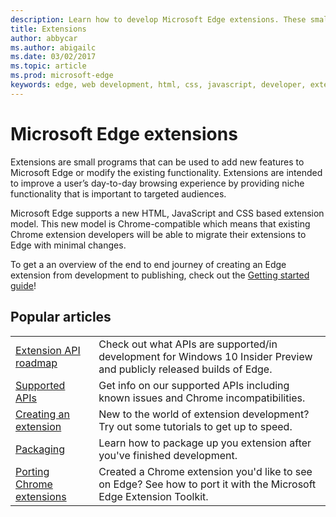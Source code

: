 ```yaml
---
description: Learn how to develop Microsoft Edge extensions. These small programs can be used to add new features to Microsoft Edge or modify existing functionality.
title: Extensions
author: abbycar
ms.author: abigailc
ms.date: 03/02/2017
ms.topic: article
ms.prod: microsoft-edge
keywords: edge, web development, html, css, javascript, developer, extensions
---
```


#  Microsoft Edge extensions

Extensions are small programs that can be used to add new features to Microsoft Edge or modify the existing functionality. Extensions are intended to improve a user’s day-to-day browsing experience by providing niche functionality that is important to targeted audiences.

Microsoft Edge supports a new HTML, JavaScript and CSS based extension model. This new model is Chrome-compatible which means that existing Chrome extension developers will be able to migrate their extensions to Edge with minimal changes.

To get a an overview of the end to end journey of creating an Edge extension from development to publishing, check out the [Getting started guide](./extensions/getting-started.md)!


## Popular articles

<table>
  <tr>
    <td><a href = "./extensions/api-support/extension-api-roadmap.md">Extension API roadmap</a></td>
    <td>Check out what APIs are supported/in development for Windows 10 Insider Preview and publicly released builds of Edge.</td>
 
  </tr>
  <tr>
    <td><a href = "./extensions/api-support/supported-apis.md">Supported APIs</a></td>
    <td>Get info on our supported APIs including known issues and Chrome incompatibilities.</td>

  </tr>
  <tr>
    <td><a href = "./extensions/guides/creating-an-extension.md">Creating an extension</a></td>
    <td>New to the world of extension development? Try out some tutorials to get up to speed.</td>

  </tr>
  <tr>
    <td><a href = "./extensions/guides/packaging.md">Packaging</a></td>
    <td>Learn how to package up you extension after you've finished development.</td>

  </tr>
  <tr>
    <td><a href = "./extensions/guides/porting-chrome-extensions.md">Porting Chrome extensions</a></td>
    <td>Created a Chrome extension you'd like to see on Edge? See how to port it with the Microsoft Edge Extension Toolkit.</td>

  </tr>
</table>
